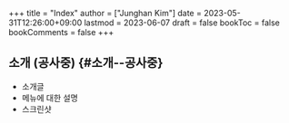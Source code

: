 +++
title = "Index"
author = ["Junghan Kim"]
date = 2023-05-31T12:26:00+09:00
lastmod = 2023-06-07
draft = false
bookToc = false
bookComments = false
+++

## 소개 (공사중) {#소개--공사중}

-   소개글
-   메뉴에 대한 설명
-   스크린샷
